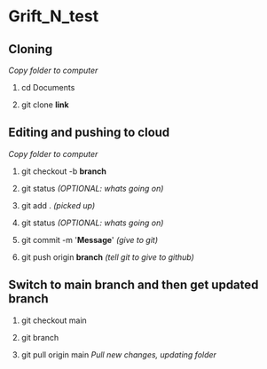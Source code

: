 # Grift_N_test

## Cloning
*Copy folder to computer*
1. cd Documents

2. git clone **link**

## Editing and pushing to cloud
*Copy folder to computer*
1. git checkout -b **branch**
  
2. git status *(OPTIONAL: whats going on)*

3. git add . *(picked up)*

4. git status *(OPTIONAL: whats going on)*

5. git commit -m '**Message**' *(give to git)*

6. git push origin **branch** *(tell git to give to github)*


## Switch to main branch and then get updated branch
1. git checkout main

2. git branch

3. git pull origin main *Pull new changes, updating folder*
